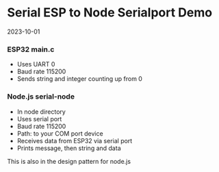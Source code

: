 # Serial ESP to Node Serialport Demo
2023-10-01

### ESP32 main.c
- Uses UART 0
- Baud rate 115200
- Sends string and integer counting up from 0

### Node.js serial-node
- In node directory
- Uses serial port
- Baud rate 115200
- Path: to your COM port device
- Receives data from ESP32 via serial port
- Prints message, then string and data

This is also in the design pattern for node.js